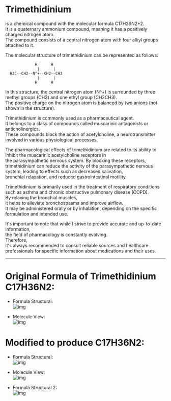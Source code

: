 # Trimethidinium   
   is a chemical compound with the molecular formula C17H36N2+2.   
    It is a quaternary ammonium compound, meaning it has a positively charged nitrogen atom.    
     The compound consists of a central nitrogen atom with four alkyl groups attached to it.   
 
The molecular structure of trimethidinium can be represented as follows:    
     
                 H      H   
                  |      |    
      H3C--CH2--N^+--CH2--CH3     
                  |      |    
                 H      H    
    
In this structure, the central nitrogen atom (N^+) is surrounded by three methyl groups (CH3) and one ethyl group (CH2CH3).     
 The positive charge on the nitrogen atom is balanced by two anions (not shown in the structure).   

Trimethidinium is commonly used as a pharmaceutical agent.  
 It belongs to a class of compounds called muscarinic antagonists or anticholinergics.    
  These compounds block the action of acetylcholine, a neurotransmitter involved in various physiological processes.   

The pharmacological effects of trimethidinium are related to its ability to inhibit the muscarinic acetylcholine receptors in   
 the parasympathetic nervous system. By blocking these receptors,   
  trimethidinium can reduce the activity of the parasympathetic nervous system, leading to effects such as decreased salivation,    
   bronchial relaxation, and reduced gastrointestinal motility.   

Trimethidinium is primarily used in the treatment of respiratory conditions such as asthma and chronic obstructive pulmonary disease (COPD).     
 By relaxing the bronchial muscles,     
  it helps to alleviate bronchospasms and improve airflow.     
   It may be administered orally or by inhalation, depending on the specific formulation and intended use.   
   
It's important to note that while I strive to provide accurate and up-to-date information,    
 the field of pharmacology is constantly evolving.    
  Therefore,    
   it's always recommended to consult reliable sources and healthcare professionals for specific information about medications and their uses.    

----------------------

# Original Formula of Trimethidinium C17H36N2:  

- Formula Structural:   
![img](/assets/docs/synthesis/substances/formulas/syn/5/imgs/MolView%20(structural%20formula).png)  

- Molecule View:   
![img](/assets/docs/synthesis/substances/formulas/syn/5/imgs/MolView%20(model).png) 

# Modified to produce C17H36N2:
- Formula Structural:   
![img](/assets/docs/synthesis/substances/formulas/syn/5/imgs/MolView%20(structural%20formula)2.png)  

- Molecule View:   
![img](/assets/docs/synthesis/substances/formulas/syn/5/imgs/MolView%20(model)2.png) 

- Formula Structural 2:   
![img](/assets/docs/synthesis/substances/formulas/syn/5/imgs/MolView%20(structural%20formula)3.png)  
